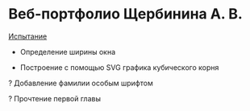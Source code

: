 # Веб-портфолио Щербинина А. В.

[Испытание](https://kodaktor.ru/__4732d)

+ Определение ширины окна 

+ Построение с помощью SVG графика кубического корня 

? Добавление фамилии особым шрифтом

? Прочтение первой главы
